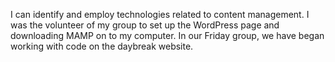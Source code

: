 I can identify and employ technologies related to content management. I was the volunteer of my group to set up the WordPress page and downloading MAMP on to my computer. In our Friday group, we have began working with code on the daybreak website.
